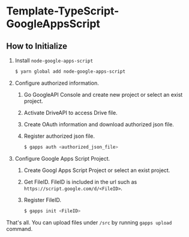 # Template-TypeScript-GoogleAppsScript

## How to Initialize

1. Install `node-google-apps-script`

    ```bash
    $ yarn global add node-google-apps-script
    ```

2. Configure authorized information. 

    1. Go GoogleAPI Console and create new project or select an exist project.
    2. Activate DriveAPI to access Drive file. 
    3. Create OAuth information and download authorized json file.
    4. Register authorized json file.

        ```bash
        $ gapps auth <authorized_json_file>
        ```

3. Configure Google Apps Script Project.

    1. Create Googl Apps Script Project or select an exist project.
    2. Get FileID. FileID is included in the url such as `https://script.google.com/d/<FileID>`.
    3. Register FileID.

        ```bash
        $ gapps init <FileID>
        ```
That's all. You can upload files under `/src` by running `gapps upload` command.